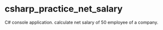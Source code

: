 # csharp_practice_net_salary
C# console application. calculate net salary of 50 employee of a company.
